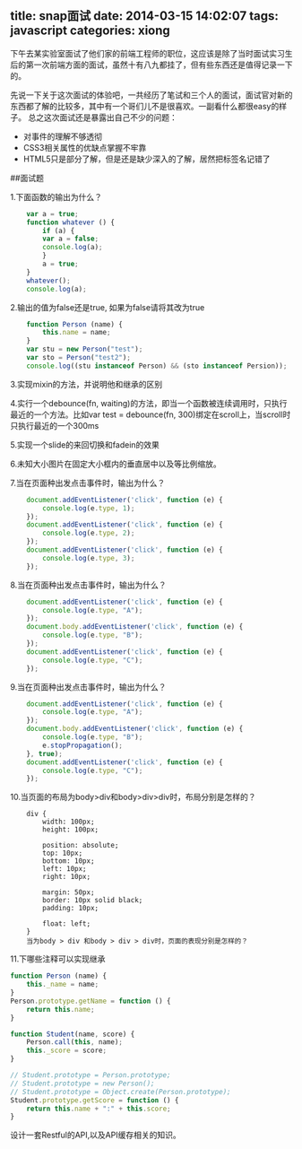 title: snap面试
date: 2014-03-15 14:02:07
tags: javascript
categories: xiong
---

下午去某实验室面试了他们家的前端工程师的职位，这应该是除了当时面试实习生后的第一次前端方面的面试，虽然十有八九都挂了，但有些东西还是值得记录一下的。
<!--more-->

先说一下关于这次面试的体验吧，一共经历了笔试和三个人的面试，面试官对新的东西都了解的比较多，其中有一个哥们儿不是很喜欢。一副看什么都很easy的样子。
总之这次面试还是暴露出自己不少的问题：

 * 对事件的理解不够透彻
 * CSS3相关属性的优缺点掌握不牢靠
 * HTML5只是部分了解，但是还是缺少深入的了解，居然把标签名记错了   


##面试题   

1.下面函数的输出为什么？

``` javascript
    var a = true;
    function whatever () {
        if (a) {
        var a = false;
        console.log(a);
        }
        a = true;
    }
    whatever();
    console.log(a);
```   



2.输出的值为false还是true, 如果为false请将其改为true   

``` javascript
    function Person (name) {
        this.name = name;
    }
    var stu = new Person("test");
    var sto = Person("test2");
    console.log((stu instanceof Person) && (sto instanceof Persion));
```   

3.实现mixin的方法，并说明他和继承的区别   

4.实行一个debounce(fn, waiting)的方法，即当一个函数被连续调用时，只执行最近的一个方法。比如var test = debounce(fn, 300)绑定在scroll上，当scroll时
只执行最近的一个300ms   

5.实现一个slide的来回切换和fadein的效果   

6.未知大小图片在固定大小框内的垂直居中以及等比例缩放。   

7.当在页面种出发点击事件时，输出为什么？

``` javascript
    document.addEventListener('click', function (e) {
        console.log(e.type, 1);
    });
    document.addEventListener('click', function (e) {
        console.log(e.type, 2);
    });
    document.addEventListener('click', function (e) {
        console.log(e.type, 3);
    });

``` 

8.当在页面种出发点击事件时，输出为什么？

``` javascript
    document.addEventListener('click', function (e) {
        console.log(e.type, "A");
    });
    document.body.addEventListener('click', function (e) {
        console.log(e.type, "B");
    });
    document.addEventListener('click', function (e) {
        console.log(e.type, "C");
    });
```   

9.当在页面种出发点击事件时，输出为什么？


``` javascript
    document.addEventListener('click', function (e) {
        console.log(e.type, "A");
    });
    document.body.addEventListener('click', function (e) {
        console.log(e.type, "B");
        e.stopPropagation();
    }, true);
    document.addEventListener('click', function (e) {
        console.log(e.type, "C");
    });
```   

10.当页面的布局为body>div和body>div>div时，布局分别是怎样的？

``` html5
    div {
        width: 100px;
        height: 100px;

        position: absolute;
        top: 10px;
        bottom: 10px;
        left: 10px;
        right: 10px;

        margin: 50px;
        border: 10px solid black;
        padding: 10px;

        float: left;
    }
    当为body > div 和body > div > div时，页面的表现分别是怎样的？
```

11.下哪些注释可以实现继承

``` javascript
function Person (name) {
    this._name = name;
}
Person.prototype.getName = function () {
    return this.name;
}

function Student(name, score) {
    Person.call(this, name);
    this._score = score;
}

// Student.prototype = Person.prototype;
// Student.prototype = new Person();
// Student.prototype = Object.create(Person.prototype);
Student.prototype.getScore = function () {
    return this.name + ":" + this.score;
}
```


设计一套Restful的API,以及API缓存相关的知识。
